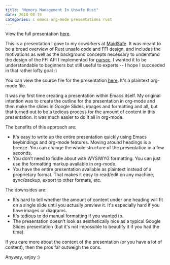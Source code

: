 ```yaml
---
title: "Memory Management In Unsafe Rust"
date: 2018-08-18
categories: c emacs org-mode presentations rust
---
```


View the full presentation [here](/files/unsafe-rust.html).

This is a presentation I gave to my coworkers at [MaidSafe](https://maidsafe.net). It was meant to be a broad overview of Rust unsafe code and FFI design, and includes the motivations as well as the background concepts necessary to understand the design of the FFI API I implemented for [parsec](https://github.com/maidsafe/parsec). I wanted it to be understandable to beginners but still useful to experts -- I hope I succeeded in that rather lofty goal :)

You can view the source file for the presentation [here](https://github.com/m-cat/unsafe-rust). It's a plaintext org-mode file.

It was my first time creating a presentation within Emacs itself. My original intention was to create the outline for the presentation in org-mode and then make the slides in Google Slides, images and formatting and all, but that turned out to be a tedious process for the amount of content in this presentation. It was much easier to do it all in org-mode.

The benefits of this approach are:

- It's easy to write up the entire presentation quickly using Emacs keybindings and org-mode features. Moving around headings is a breeze. You can change the whole structure of the presentation in a few seconds.
- You don't need to fiddle about with WYSIWYG formatting. You can just use the formatting markup available in org-mode.
- You have the entire presentation available as plaintext instead of a proprietary format. That makes it easy to read/edit on any machine, sync/backup, export to other formats, etc.

The downsides are:

- It's hard to tell whether the amount of content under one heading will fit on a single slide until you actually preview it. It's especially hard if you have images or diagrams.
- It's tedious to do manual formatting if you wanted to.
- The presentation doesn't look as aesthetically nice as a typical Google Slides presentation (but it's not impossible to beautify it if you had the time).

If you care more about the content of the presentation (or you have a lot of content), then the pros far outweigh the cons.

Anyway, enjoy :)
